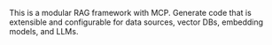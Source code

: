 <!-- Use this file to provide workspace-specific custom instructions to Copilot. For more details, visit https://code.visualstudio.com/docs/copilot/copilot-customization#_use-a-githubcopilotinstructionsmd-file -->

This is a modular RAG framework with MCP. Generate code that is extensible and configurable for data sources, vector DBs, embedding models, and LLMs.
